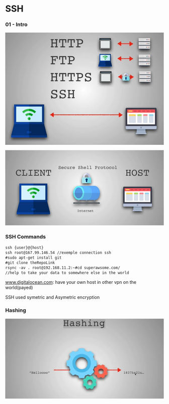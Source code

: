 #  SSH

### 01 - Intro

<p align="center">
  <img src="Images/SSH intro.JPG">
  <br/>
</p>

<p align="center">
  <img src="Images/SSH into2.JPG">
  <br/>
</p>

### SSH Commands

```
ssh {user}@{host}
ssh root@167.99.146.54 //exemple connection ssh
#sudo apt-get install git
#git clone theRepoLink
rsync -av . root@192.168.11.2:~#cd superawsome.com/ 
//help to take your data to somewhere else in the world 
```

www.digitalocean.com: have your own host in other vpn on the world(payed)

SSH used symetric and Asymetric encryption

### Hashing

<p align="center">
  <img src="Images/Hashing principe.JPG">
  <br/>
</p>